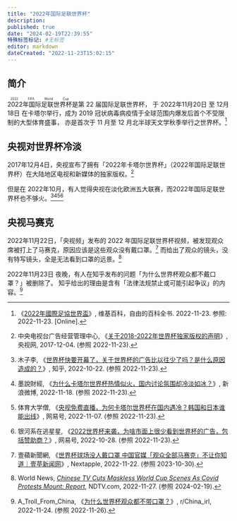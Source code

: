 ```yaml
---
title: "2022年国际足联世界杯"
description:
published: true
date: "2024-02-19T22:39:55"
特殊标签标记: #无标签
editor: markdown
dateCreated: "2022-11-23T15:02:15"
---
```


## 简介

<ruby>2022年国际足联世界杯<rp>(</rp><rt>2022 FIFA World Cup</rt><rp>)</rp></ruby>是第 22 届国际足联世界杯，
于 2022年11月20日 至 12月18日 在卡塔尔举行，成为 2019 冠状病毒病疫情于全球范围内爆发后首个不受限制的大型体育盛事，
亦是首次于 11 月至 12 月北半球天文学秋季举行之世界杯。[^wiki]

[^wiki]: 《[2022年國際足協世界盃](https://zh.wikipedia.org/zh-cn/2022年國際足協世界盃)》, 维基百科，自由的百科全书. 2022-11-23. 参照: 2022-11-23. [Online].

## 央视对世界杯冷淡

2017年12月4日，央视宣布了拥有「2022年卡塔尔世界杯」（2022年国际足联世界杯）在大陆地区电视和新媒体的独家版权。[^171204]

[^171204]: 中央电视台广告经营管理中心, 《[关于2018-2022年世界杯独家版权的声明](https://web.archive.org/web/20221116081524/http://1118.cctv.com/2017/12/04/ARTILRnGr6NVfpfoeqzn7oOO171204.shtml)》, 央视网, 2017-12-04. (参照 2022-11-23).

但是在 2022年10月，有人觉得央视在淡化欧洲五大联赛，而2022年国际足联世界杯也不够火。[^561570073][^68842][^9DZBS][^527124]

[^561570073]: 木子李, 《[世界杯快要开幕了，关于世界杯的广告比以往少了吗？是什么原因造成的？](https://www.zhihu.com/question/561570073)》, 知乎, 2022-10-22. (参照 2022-11-23).

[^68842]: 墨說財經, 《[为什么卡塔尔世界杯热情似火，国内讨论氛围却冷淡如冰？](https://web.archive.org/web/20221123075731/https://m.weibo.cn/status/4837121850868842)》, 新浪微博, 2022-11-18. (参照 2022-11-23).

[^9DZBS]: 体育大学僧, 《[央视免费直播，为何卡塔尔世界杯在国内遇冷？韩国和日本谁能出线](https://web.archive.org/web/20221123075854/https://www.163.com/dy/article/HLIQ2C0L0549DZBS.html)》, 网易号, 2022-11-07. (参照 2022-11-23).

[^527124]: 银河系在逃星星, 《[2022世界杯来袭，为啥市面上很少看到世界杯的广告，包括赞助商？](https://web.archive.org/web/20221123100600/https://www.163.com/dy/article/HKOOOU2G05527124.html)》, 网易号, 2022-10-28. (参照 2022-11-23).

## 央视马赛克

2022年11月22日，「央视频」发布的 2022 年国际足联世界杯视频，被发现观众席被打上了马赛克，原因应该是这些观众没有戴口罩。[^72E92]
而给出了观众的镜头，没有特写镜头，全是无法看到口罩的远景。[^57957]

[^72E92]: 壹蘋新聞網, 《[世界杯球场没人戴口罩 中国官媒「观众全部马赛克」不让你知道｜壹苹新闻网](https://web.archive.org/web/20221122101724/https://tw.nextapple.com/international/20221122/9E7734A9EE79AC90B1DDA5B76FD72E92)》, Nextapple, 2022-11-22. (参照 2023-10-30).

[^57957]: World News, [_Chinese TV Cuts Maskless World Cup Scenes As Covid Protests Mount: Report_](https://web.archive.org/web/20231013171122/https://www.ndtv.com/world-news/chinese-tv-cuts-maskless-world-cup-scenes-as-covid-protests-mount-report-3557957), NDTV.com, 2022-11-27. (参照 2024-02-19).

2022年11月23日 夜晚，有人在知乎发布的问题「为什么世界杯观众都不戴口罩？」被删除了。
知乎给出的理由是含有「法律法规禁止或可能引起争议」的内容。[^z3jsj2]

[^z3jsj2]: A_Troll_From_China, 《[为什么世界杯观众都不带口罩？](https://web.archive.org/web/20221125045609/https://www.reddit.com/comments/z3jsj2)》, r/China_irl, 2022-11-24. (参照 2022-11-26).
